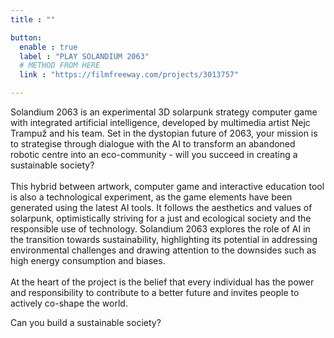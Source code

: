 ```yaml
---
title : ""

button:
  enable : true
  label : "PLAY SOLANDIUM 2063"
  # METHOD FROM HERE
  link : "https://filmfreeway.com/projects/3013757"

---
```

Solandium 2063 is an experimental 3D solarpunk strategy computer game with integrated artificial intelligence, developed by multimedia artist Nejc Trampuž and his team. Set in the dystopian future of 2063, your mission is to strategise through dialogue with the AI to transform an abandoned robotic centre into an eco-community - will you succeed in creating a sustainable society? <br><br>
This hybrid between artwork, computer game and interactive education tool is also a technological experiment, as the game elements have been generated using the latest AI tools. It follows the aesthetics and values of solarpunk, optimistically striving for a just and ecological society and the responsible use of technology. Solandium 2063 explores the role of AI in the transition towards sustainability, highlighting its potential in addressing environmental challenges and drawing attention to the downsides such as high energy consumption and biases. <br><br>
At the heart of the project is the belief that every individual has the power and responsibility to contribute to a better future and invites people to actively co-shape the world.
<!-- Small Text -->
Can you build a sustainable society?

